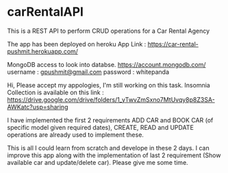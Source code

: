 # carRentalAPI
This is a REST API to perform CRUD operations for a Car Rental Agency

The app has been deployed on heroku App Link : https://car-rental-pushmit.herokuapp.com/

MongoDB access to look into databse. https://account.mongodb.com/ username : gpushmit@gmail.com password : whitepanda

Hi, Please accept my appologies, I'm still working on this task. Insomnia Collection is available on this link : https://drive.google.com/drive/folders/1_yTwvZmSxno7MtUvqy8p8Z3SA-AWKatc?usp=sharing

I have implemented the first 2 requirements ADD CAR and BOOK CAR (of specific model given required dates), CREATE, READ and UPDATE operations are already used to implement these.

This is all I could learn from scratch and develope in these 2 days. I can improve this app along with the implementation of last 2 requirement (Show available car and update/delete car). Please give me some time.
